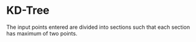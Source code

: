 # KD-Tree
The input points entered are divided into sections such that each section has maximum of two points.

